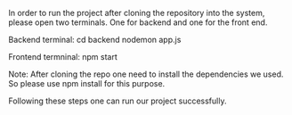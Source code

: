 In order to run the project after cloning the repository into the system, please open two terminals. One for backend and one for the front end.

Backend terminal: cd backend nodemon app.js

Frontend termninal: npm start

Note: After cloning the repo one need to install the dependencies we used. So please use npm install for this purpose.

Following these steps one can run our project successfully.
